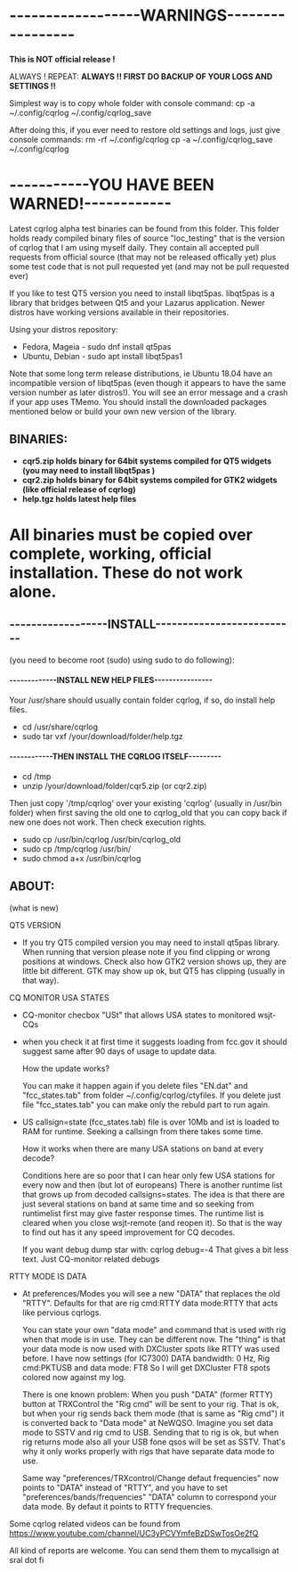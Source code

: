 ------------------WARNINGS-----------------
===========================================
   
**This is NOT official release !**

   ALWAYS !
   REPEAT: **ALWAYS !!  FIRST DO BACKUP OF YOUR LOGS AND SETTINGS !!**
   
   Simplest way is to copy whole folder with console command:
   cp -a ~/.config/cqrlog ~/.config/cqrlog_save

   After doing this, if you ever need to restore old settings and logs, just give console commands:
   rm -rf ~/.config/cqrlog
   cp -a ~/.config/cqrlog_save  ~/.config/cqrlog
   
  
-----------YOU HAVE BEEN WARNED!------------
============================================
   
   
Latest cqrlog alpha test binaries can be found from this folder.
This folder holds ready compiled binary files of source "loc_testing" that is the version of cqrlog that I am using myself daily.
They contain all accepted pull requests from official source (that may not be released offically yet) plus some test code that is not pull requested yet (and may not be pull requested ever)


If you like to test QT5 version you need to install libqt5pas.
libqt5pas is a library that bridges between Qt5 and your Lazarus application. 
Newer distros have working versions available in their repositories.

Using your distros repository:
   - Fedora, Mageia - sudo dnf install qt5pas<enter>
   - Ubuntu, Debian - sudo apt install libqt5pas1 <enter>

Note that some long term release distributions, ie Ubuntu 18.04 have an incompatible version of libqt5pas 
(even though it appears to have the same version number as later distros!). 
You will see an error message and a crash if your app uses TMemo. 
You should install the downloaded packages mentioned below or build your own new version of the library.

BINARIES:
---------

  - **cqr5.zip  holds binary for  64bit systems compiled for QT5 widgets (you may need to install libqt5pas )**
  - **cqr2.zip  holds binary for  64bit systems compiled for GTK2 widgets (like official release of cqrlog)**
  - **help.tgz  holds latest help files**


**All binaries must be copied over complete, working, official installation. These do not work alone.**
========================================================================================================



## ------------------INSTALL--------------------------

(you need to become root (sudo) using sudo to do following):

#### -------------INSTALL NEW HELP FILES----------------

Your /usr/share should usually contain folder cqrlog, if so, do install help files.

  - cd /usr/share/cqrlog
  - sudo tar vxf /your/download/folder/help.tgz


#### ------------THEN INSTALL THE CQRLOG ITSELF---------

  - cd /tmp
  - unzip /your/download/folder/cqr5.zip  (or cqr2.zip)


Then just copy '/tmp/cqrlog'  over your existing 'cqrlog' (usually in /usr/bin folder)
when first saving the old one to cqrlog_old that you can copy back if new one does not work.
Then check execution rights.

 - sudo cp /usr/bin/cqrlog /usr/bin/cqrlog_old
 - sudo cp /tmp/cqrlog /usr/bin/
 - sudo chmod a+x /usr/bin/cqrlog

## ABOUT:
 (what is new)

QT5 VERSION

  - If you try QT5 compiled version you may need to install qt5pas library. When running that
    version please note if you find clipping or wrong positions at windows.
    Check also how GTK2 version shows up, they are little bit different. GTK may show up ok, but QT5 has
    clipping (usually in that way).
   
CQ MONITOR USA STATES

  - CQ-monitor checbox "USt" that allows USA states to monitored wsjt-CQs

  - when you check it at first time it suggests loading from fcc.gov it should
    suggest same after 90 days of usage to update data.

    How the update works? 

    You can make it happen again if you delete files
    "EN.dat" and "fcc_states.tab" from folder ~/.config/cqrlog/ctyfiles.
    If you delete just file "fcc_states.tab" you can make only the rebuld part to run again.

  - US callsign=state (fcc_states.tab) file is over 10Mb and ist is loaded to RAM for runtime.
    Seeking a callsingn from there takes some time.

    How it works when there are many USA stations on band at every decode?

    Conditions here are so poor that I can hear only few USA stations for every now and then (but lot of europeans)
    There is another runtime list that grows up from decoded callsigns=states. The idea is that there are just
    several stations on band at same time and so seeking from runtimelist first may give faster response times.
    The runtime list is cleared when you close wsjt-remote (and reopen it). 
    So that is the way to find out has it any speed improvement for CQ decodes.

    If you want debug dump star with:
    cqrlog debug=-4
    That gives a bit less text. Just CQ-monitor related debugs

RTTY MODE IS DATA

  - At preferences/Modes you will see a new "DATA" that replaces the old "RTTY". Defaults for that are
    rig cmd:RTTY data mode:RTTY that acts like pervious cqrlogs.
    
    You can state your own "data mode" and command that is used with rig when that mode is in use.
    They can be different now. The "thing" is that your data mode is now used with DXCluster spots
    like RTTY was used before.
    I have now settings (for IC7300) DATA bandwidth: 0 Hz, Rig cmd:PKTUSB and data mode: FT8
    So I will get DXCluster FT8 spots colored now against my log.

    There is one known problem: 
    When you push "DATA" (former RTTY) button at TRXControl the "Rig cmd" will be sent to your rig.
    That is ok, but when your rig sends back them mode (that is same as "Rig cmd") it is converted
    back to "Data mode" at NeWQSO.
    Imagine you set data mode to SSTV and rig cmd to USB. Sending that to rig is ok, but when rig
    returns mode also all your USB fone qsos will be set as SSTV.
    That's why it only works properly with rigs that have separate data mode to use.

    Same way "preferences/TRXcontrol/Change defaut frequencies" now points to "DATA" instead of "RTTY",
    and you have to set "preferences/bands/frequencies" "DATA" column to correspond your data mode.
    By defaut it points to RTTY frequencies.


Some cqrlog related videos can be found from  https://www.youtube.com/channel/UC3yPCVYmfeBzDSwTosOe2fQ

All kind of reports are welcome. You can send them them to mycallsign at sral dot fi

     

